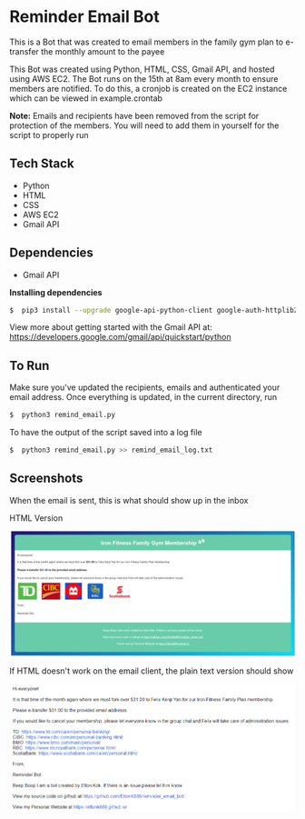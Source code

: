 # Reminder Email Bot

This is a Bot that was created to email members in the family gym plan to e-transfer the monthly amount to the payee 

This Bot was created using Python, HTML, CSS, Gmail API, and hosted using AWS EC2. The Bot runs on the 15th at 8am every month to ensure members are notified. To do this, a cronjob is created on the EC2 instance which can be viewed in example.crontab 

**Note:** Emails and recipients have been removed from the script for protection of the members. You will need to add them in yourself for the script to properly run 

## Tech Stack
* Python
* HTML
* CSS
* AWS EC2
* Gmail API

## Dependencies
* Gmail API 

**Installing dependencies**
```bash
$  pip3 install --upgrade google-api-python-client google-auth-httplib2 google-auth-oauthlib
```
View more about getting started with the Gmail API at: https://developers.google.com/gmail/api/quickstart/python

## To Run
Make sure you've updated the recipients, emails and authenticated your email address. Once everything is updated, in the current directory, run
```bash
$  python3 remind_email.py
```
To have the output of the script saved into a log file
```bash
$  python3 remind_email.py >> remind_email_log.txt
```

## Screenshots
When the email is sent, this is what should show up in the inbox

HTML Version

![HTML Email](https://github.com/EltonK888/reminder_email_bot/blob/master/screenshots/email_image.PNG?raw=true) 


If HTML doesn't work on the email client, the plain text version should show 


![Plain Text Email](https://github.com/EltonK888/reminder_email_bot/blob/master/screenshots/email_image_plain.PNG?raw=true)
